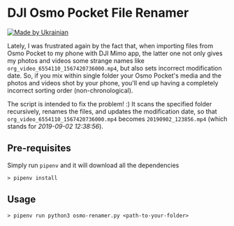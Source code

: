 # DJI Osmo Pocket File Renamer

[![Made by Ukrainian](https://img.shields.io/static/v1?label=Made%20by&message=Ukrainian&labelColor=1f5fb2&color=fad247&style=for-the-badge)](https://github.com/GooRoo/ukrainian-shields)

Lately, I was frustrated again by the fact that, when importing files from Osmo Pocket to my phone with DJI Mimo app, the latter one not only gives my photos and videos some strange names like `org_video_6554110_1567420736000.mp4`, but also sets incorrect modification date. So, if you mix within single folder your Osmo Pocket's media and the photos and videos shot by your phone, you'll end up having a completely incorrect sorting order (non-chronological).

The script is intended to fix the problem! :)
It scans the specified folder recursively, renames the files, and updates the modification date, so that `org_video_6554110_1567420736000.mp4` becomes `20190902_123856.mp4` (which stands for _2019-09-02 12:38:56_).

## Pre-requisites
Simply run `pipenv` and it will download all the dependencies
```
> pipenv install
```

## Usage
```
> pipenv run python3 osmo-renamer.py <path-to-your-folder>
```
